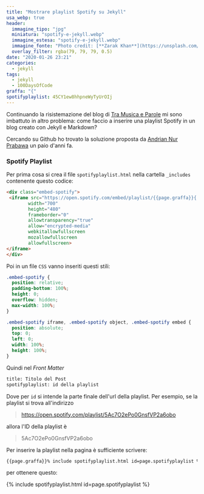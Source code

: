 ```yaml
---
title: "Mostrare playlist Spotify su Jekyll"
usa_webp: true
header:
  immagine_tipo: "jpg"
  miniatura: "spotify-e-jekyll.webp"
  immagine_estesa: "spotify-e-jekyll.webp"
  immagine_fonte: "Photo credit: [**Zarak Khan**](https://unsplash.com/@zarakvg)"
  overlay_filter: rgba(79, 79, 79, 0.5)
date: "2020-01-26 23:21"
categories:
  - jekyll
tags:
  - jekyll
  - 100DaysOfCode
graffa: "{"
spotifyplaylist: 45CY1ew8hhpneWyTyUrOIj
---
```


Continuando la risistemazione del blog di [Tra Musica e Parole](https://el3um4s.github.io/tra-musica-e-parole/) mi sono imbattuto in altro problema: come faccio a inserire una playlist Spotify in un blog creato con Jekyll e Markdown?

Cercando su Github ho trovato la soluzione proposta da [Andrian Nur Prabawa](https://github.com/andriannp/spotify-embed-on-Jekyll) un paio d'anni fa.

### Spotify Playlist

Per prima cosa si crea il file `spotifyplaylist.html` nella cartella `_includes` contenente questo codice:

~~~html
<div class="embed-spotify">
 <iframe src="https://open.spotify.com/embed/playlist/{{page.graffa}}{ include.id }}"
        width="700"
        height="480"
        frameborder="0"
        allowtransparency="true"
        allow="encrypted-media"
        webkitallowfullscreen
        mozallowfullscreen
        allowfullscreen>
</iframe>
</div>
~~~

Poi in un file `CSS` vanno inseriti questi stili:

~~~css
.embed-spotify {
  position: relative;
  padding-bottom: 100%;
  height: 0;
  overflow: hidden;
  max-width: 100%;
}

.embed-spotify iframe, .embed-spotify object, .embed-spotify embed {
  position: absolute;
  top: 0;
  left: 0;
  width: 100%;
  height: 100%;
}
~~~

Quindi nel _Front Matter_

~~~html
title: Titolo del Post
spotifyplaylist: id della playlist
~~~

Dove per `id` si intende la parte finale dell'url della playlist. Per esempio, se la playlist si trova all'indirizzo

> https://open.spotify.com/playlist/5Ac7O2ePo0GnsfVP2a6obo

allora l'ID della playlist è

> 5Ac7O2ePo0GnsfVP2a6obo

Per inserire la playlist nella pagina è sufficiente scrivere:

~~~html
{{page.graffa}}% include spotifyplaylist.html id=page.spotifyplaylist %}
~~~

per ottenere questo:

{% include spotifyplaylist.html id=page.spotifyplaylist %}
